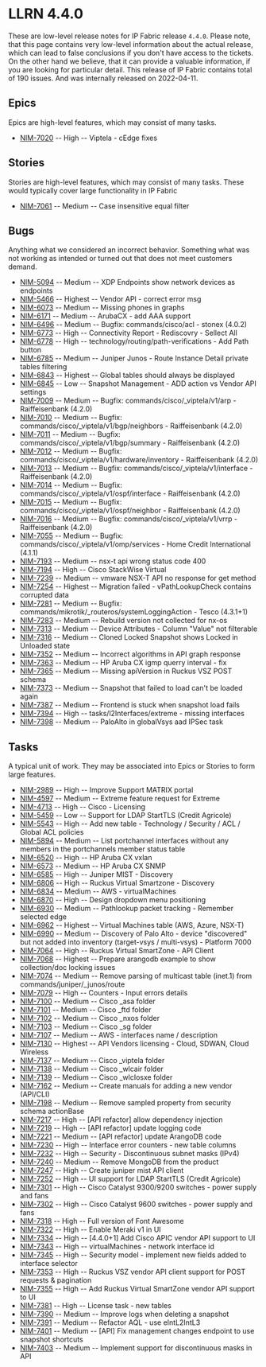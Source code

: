 # LLRN 4.4.0

These are low-level release notes for IP Fabric release `4.4.0`. Please note, that this page contains very low-level information about the actual release, which can lead to false conclusions if you don't have access to the tickets. On the other hand we believe, that it can provide a valuable information, if you are looking for particular detail. This release of IP Fabric contains total of 190 issues. And was internally released on 2022-04-11.

## Epics

Epics are high-level features, which may consist of many tasks.

- [NIM-7020](https://ipfabric.atlassian.net/browse/NIM-7020) -- High -- Viptela - cEdge fixes

## Stories

Stories are high-level features, which may consist of many tasks. These would typically cover large functionality in IP Fabric

- [NIM-7061](https://ipfabric.atlassian.net/browse/NIM-7061) -- Medium -- Case insensitive equal filter

## Bugs

Anything what we considered an incorrect behavior. Something what was not working as intended or turned out that does not meet customers demand.

- [NIM-5094](https://ipfabric.atlassian.net/browse/NIM-5094) -- Medium -- XDP Endpoints show network devices as endpoints
- [NIM-5466](https://ipfabric.atlassian.net/browse/NIM-5466) -- Highest -- Vendor API - correct error msg
- [NIM-6073](https://ipfabric.atlassian.net/browse/NIM-6073) -- Medium -- Missing phones in graphs
- [NIM-6171](https://ipfabric.atlassian.net/browse/NIM-6171) -- Medium -- ArubaCX - add AAA support
- [NIM-6496](https://ipfabric.atlassian.net/browse/NIM-6496) -- Medium -- Bugfix: commands/cisco/acl - stonex (4.0.2)
- [NIM-6773](https://ipfabric.atlassian.net/browse/NIM-6773) -- High -- Connectivity Report - Rediscovry - Sellect All
- [NIM-6778](https://ipfabric.atlassian.net/browse/NIM-6778) -- High -- technology/routing/path-verifications - Add Path button
- [NIM-6785](https://ipfabric.atlassian.net/browse/NIM-6785) -- Medium -- Juniper Junos - Route Instance Detail private tables filtering
- [NIM-6843](https://ipfabric.atlassian.net/browse/NIM-6843) -- Highest -- Global tables should always be displayed
- [NIM-6845](https://ipfabric.atlassian.net/browse/NIM-6845) -- Low -- Snapshot Management - ADD action vs Vendor API settings
- [NIM-7009](https://ipfabric.atlassian.net/browse/NIM-7009) -- Medium -- Bugfix: commands/cisco/_viptela/v1/arp - Raiffeisenbank (4.2.0)
- [NIM-7010](https://ipfabric.atlassian.net/browse/NIM-7010) -- Medium -- Bugfix: commands/cisco/_viptela/v1/bgp/neighbors - Raiffeisenbank (4.2.0)
- [NIM-7011](https://ipfabric.atlassian.net/browse/NIM-7011) -- Medium -- Bugfix: commands/cisco/_viptela/v1/bgp/summary - Raiffeisenbank (4.2.0)
- [NIM-7012](https://ipfabric.atlassian.net/browse/NIM-7012) -- Medium -- Bugfix: commands/cisco/_viptela/v1/hardware/inventory - Raiffeisenbank (4.2.0)
- [NIM-7013](https://ipfabric.atlassian.net/browse/NIM-7013) -- Medium -- Bugfix: commands/cisco/_viptela/v1/interface - Raiffeisenbank (4.2.0)
- [NIM-7014](https://ipfabric.atlassian.net/browse/NIM-7014) -- Medium -- Bugfix: commands/cisco/_viptela/v1/ospf/interface - Raiffeisenbank (4.2.0)
- [NIM-7015](https://ipfabric.atlassian.net/browse/NIM-7015) -- Medium -- Bugfix: commands/cisco/_viptela/v1/ospf/neighbor - Raiffeisenbank (4.2.0)
- [NIM-7016](https://ipfabric.atlassian.net/browse/NIM-7016) -- Medium -- Bugfix: commands/cisco/_viptela/v1/vrrp - Raiffeisenbank (4.2.0)
- [NIM-7055](https://ipfabric.atlassian.net/browse/NIM-7055) -- Medium -- Bugfix: commands/cisco/_viptela/v1/omp/services - Home Credit International (4.1.1)
- [NIM-7193](https://ipfabric.atlassian.net/browse/NIM-7193) -- Medium -- nsx-t api wrong status code 400
- [NIM-7194](https://ipfabric.atlassian.net/browse/NIM-7194) -- High -- Cisco StackWise Virtual
- [NIM-7239](https://ipfabric.atlassian.net/browse/NIM-7239) -- Medium -- vmware NSX-T API no response for get method
- [NIM-7254](https://ipfabric.atlassian.net/browse/NIM-7254) -- Highest -- Migration failed - vPathLookupCheck contains corrupted data
- [NIM-7281](https://ipfabric.atlassian.net/browse/NIM-7281) -- Medium -- Bugfix: commands/mikrotik/_routeros/systemLoggingAction - Tesco (4.3.1+1)
- [NIM-7283](https://ipfabric.atlassian.net/browse/NIM-7283) -- Medium -- Rebuild version not collected for nx-os
- [NIM-7313](https://ipfabric.atlassian.net/browse/NIM-7313) -- Medium -- Device Attributes - Column "Value" not filterable
- [NIM-7316](https://ipfabric.atlassian.net/browse/NIM-7316) -- Medium -- Cloned Locked Snapshot shows Locked in Unloaded state
- [NIM-7352](https://ipfabric.atlassian.net/browse/NIM-7352) -- Medium -- Incorrect algorithms in API graph response
- [NIM-7363](https://ipfabric.atlassian.net/browse/NIM-7363) -- Medium -- HP Aruba CX igmp querry interval - fix
- [NIM-7365](https://ipfabric.atlassian.net/browse/NIM-7365) -- Medium -- Missing apiVersion in Ruckus VSZ POST schema
- [NIM-7373](https://ipfabric.atlassian.net/browse/NIM-7373) -- Medium -- Snapshot that failed to load can't be loaded again
- [NIM-7387](https://ipfabric.atlassian.net/browse/NIM-7387) -- Medium -- Frontend is stuck when snapshot load fails
- [NIM-7394](https://ipfabric.atlassian.net/browse/NIM-7394) -- High -- tasks/l2Interfaces/extreme - missing interfaces
- [NIM-7398](https://ipfabric.atlassian.net/browse/NIM-7398) -- Medium -- PaloAlto in globalVsys aad IPSec task

## Tasks

A typical unit of work. They may be associated into Epics or Stories to form large features.

- [NIM-2989](https://ipfabric.atlassian.net/browse/NIM-2989) -- High -- Improve Support MATRIX portal
- [NIM-4597](https://ipfabric.atlassian.net/browse/NIM-4597) -- Medium -- Extreme feature request for Extreme
- [NIM-4713](https://ipfabric.atlassian.net/browse/NIM-4713) -- High -- Cisco - Licensing
- [NIM-5459](https://ipfabric.atlassian.net/browse/NIM-5459) -- Low -- Support for LDAP StartTLS (Credit Agricole)
- [NIM-5543](https://ipfabric.atlassian.net/browse/NIM-5543) -- High -- Add new table - Technology / Security / ACL / Global ACL policies
- [NIM-5894](https://ipfabric.atlassian.net/browse/NIM-5894) -- Medium -- List portchannel interfaces without any members in the portchannels member status table
- [NIM-6520](https://ipfabric.atlassian.net/browse/NIM-6520) -- High -- HP Aruba CX vxlan
- [NIM-6573](https://ipfabric.atlassian.net/browse/NIM-6573) -- Medium -- HP Aruba CX SNMP
- [NIM-6585](https://ipfabric.atlassian.net/browse/NIM-6585) -- High -- Juniper MIST - Discovery
- [NIM-6806](https://ipfabric.atlassian.net/browse/NIM-6806) -- High -- Ruckus Virtual Smartzone - Discovery
- [NIM-6834](https://ipfabric.atlassian.net/browse/NIM-6834) -- Medium -- AWS - virtualMachines
- [NIM-6870](https://ipfabric.atlassian.net/browse/NIM-6870) -- High -- Design dropdown menu positioning
- [NIM-6930](https://ipfabric.atlassian.net/browse/NIM-6930) -- Medium -- Pathlookup packet tracking - Remember selected edge
- [NIM-6962](https://ipfabric.atlassian.net/browse/NIM-6962) -- Highest -- Virtual Machines table (AWS, Azure, NSX-T)
- [NIM-6990](https://ipfabric.atlassian.net/browse/NIM-6990) -- Medium -- Discovery of Palo Alto - device "discovered" but not added into inventory (target-vsys / multi-vsys) - Platform 7000
- [NIM-7064](https://ipfabric.atlassian.net/browse/NIM-7064) -- High -- Ruckus Virtual SmartZone - API Client
- [NIM-7068](https://ipfabric.atlassian.net/browse/NIM-7068) -- Highest -- Prepare arangodb example to show collection/doc locking issues
- [NIM-7074](https://ipfabric.atlassian.net/browse/NIM-7074) -- Medium -- Remove parsing of multicast table (inet.1) from commands/juniper/_junos/route
- [NIM-7079](https://ipfabric.atlassian.net/browse/NIM-7079) -- High -- Counters - Input errors details
- [NIM-7100](https://ipfabric.atlassian.net/browse/NIM-7100) -- Medium -- Cisco _asa folder
- [NIM-7101](https://ipfabric.atlassian.net/browse/NIM-7101) -- Medium -- Cisco _ftd folder
- [NIM-7102](https://ipfabric.atlassian.net/browse/NIM-7102) -- Medium -- Cisco _nxos folder
- [NIM-7103](https://ipfabric.atlassian.net/browse/NIM-7103) -- Medium -- Cisco _sg folder
- [NIM-7107](https://ipfabric.atlassian.net/browse/NIM-7107) -- Medium -- AWS - interfaces name / description
- [NIM-7130](https://ipfabric.atlassian.net/browse/NIM-7130) -- Highest -- API Vendors licensing - Cloud, SDWAN, Cloud Wireless
- [NIM-7137](https://ipfabric.atlassian.net/browse/NIM-7137) -- Medium -- Cisco _viptela folder
- [NIM-7138](https://ipfabric.atlassian.net/browse/NIM-7138) -- Medium -- Cisco _wlcair folder
- [NIM-7139](https://ipfabric.atlassian.net/browse/NIM-7139) -- Medium -- Cisco _wlcIosxe folder
- [NIM-7162](https://ipfabric.atlassian.net/browse/NIM-7162) -- Medium -- Create manuals for adding a new vendor (API/CLI)
- [NIM-7198](https://ipfabric.atlassian.net/browse/NIM-7198) -- Medium -- Remove sampled property from security schema actionBase
- [NIM-7217](https://ipfabric.atlassian.net/browse/NIM-7217) -- High -- [API refactor] allow dependency injection
- [NIM-7219](https://ipfabric.atlassian.net/browse/NIM-7219) -- High -- [API refactor] update logging code
- [NIM-7221](https://ipfabric.atlassian.net/browse/NIM-7221) -- Medium -- [API refactor] update ArangoDB code
- [NIM-7230](https://ipfabric.atlassian.net/browse/NIM-7230) -- High -- Interface error counters - new table columns
- [NIM-7232](https://ipfabric.atlassian.net/browse/NIM-7232) -- High -- Security - Discontinuous subnet masks (IPv4)
- [NIM-7240](https://ipfabric.atlassian.net/browse/NIM-7240) -- Medium -- Remove MongoDB from the product
- [NIM-7247](https://ipfabric.atlassian.net/browse/NIM-7247) -- High -- Create juniper mist API client
- [NIM-7252](https://ipfabric.atlassian.net/browse/NIM-7252) -- High -- UI support for LDAP StartTLS (Credit Agricole)
- [NIM-7301](https://ipfabric.atlassian.net/browse/NIM-7301) -- High -- Cisco Catalyst 9300/9200 switches - power supply and fans
- [NIM-7302](https://ipfabric.atlassian.net/browse/NIM-7302) -- High -- Cisco Catalyst 9600 switches - power supply and fans
- [NIM-7318](https://ipfabric.atlassian.net/browse/NIM-7318) -- High -- Full version of Font Awesome
- [NIM-7322](https://ipfabric.atlassian.net/browse/NIM-7322) -- High -- Enable Meraki v1 in UI
- [NIM-7334](https://ipfabric.atlassian.net/browse/NIM-7334) -- High -- [4.4.0+1] Add Cisco APIC vendor API support to UI
- [NIM-7343](https://ipfabric.atlassian.net/browse/NIM-7343) -- High -- virtualMachines - network interface id
- [NIM-7345](https://ipfabric.atlassian.net/browse/NIM-7345) -- High -- Security model - implement new fields added to interface selector
- [NIM-7353](https://ipfabric.atlassian.net/browse/NIM-7353) -- High -- Ruckus VSZ vendor API client support for POST requests & pagination
- [NIM-7355](https://ipfabric.atlassian.net/browse/NIM-7355) -- High -- Add Ruckus Virtual SmartZone vendor API support to UI
- [NIM-7381](https://ipfabric.atlassian.net/browse/NIM-7381) -- High -- License task - new tables
- [NIM-7390](https://ipfabric.atlassian.net/browse/NIM-7390) -- Medium -- Improve logs when deleting a snapshot
- [NIM-7391](https://ipfabric.atlassian.net/browse/NIM-7391) -- Medium -- Refactor AQL - use eIntL2IntL3
- [NIM-7401](https://ipfabric.atlassian.net/browse/NIM-7401) -- Medium -- [API] Fix management changes endpoint to use snapshot shortcuts
- [NIM-7403](https://ipfabric.atlassian.net/browse/NIM-7403) -- Medium -- Implement support for discontinuous masks in API

